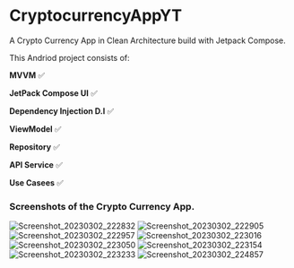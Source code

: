 # CryptocurrencyAppYT

A Crypto Currency App in Clean Architecture build with Jetpack Compose.

This Andriod project consists of:

**MVVM** ✅

**JetPack Compose UI** ✅

**Dependency Injection D.I** ✅

**ViewModel** ✅

**Repository** ✅

**API Service** ✅

**Use Casees** ✅

### Screenshots of the Crypto Currency App.
![Screenshot_20230302_222832](https://user-images.githubusercontent.com/73651340/222577022-711d75cc-6fad-4358-9cd1-53000991faa9.png)
![Screenshot_20230302_222905](https://user-images.githubusercontent.com/73651340/222577033-9d599b66-cdaa-48df-adf1-4ad334196e48.png)
![Screenshot_20230302_222957](https://user-images.githubusercontent.com/73651340/222577049-2e280f63-7008-4176-8e4a-f0363365ba9a.png)
![Screenshot_20230302_223016](https://user-images.githubusercontent.com/73651340/222577062-5ed3c208-c1c9-46ef-8ba6-97f9fa96c5a3.png)
![Screenshot_20230302_223050](https://user-images.githubusercontent.com/73651340/222577070-199c02d0-4f50-45aa-a804-caea829bd20a.png)
![Screenshot_20230302_223154](https://user-images.githubusercontent.com/73651340/222577082-15ecd691-28fa-459f-9a64-c023c8eeebc0.png)
![Screenshot_20230302_223233](https://user-images.githubusercontent.com/73651340/222577088-1762bdfa-beda-4342-a011-36c6ea09453b.png)
![Screenshot_20230302_224857](https://user-images.githubusercontent.com/73651340/222577683-5fe1a4c0-b21d-4147-8686-f2f14a7b87fa.png)
